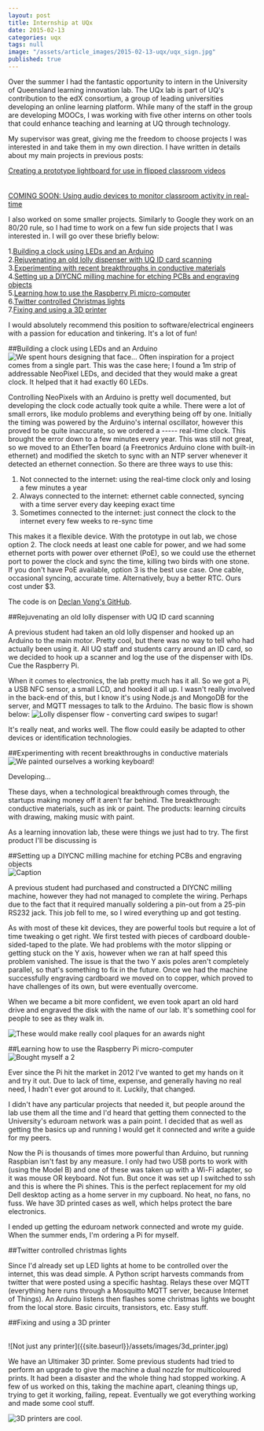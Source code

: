 ```yaml
---
layout: post
title: Internship at UQx
date: 2015-02-13
categories: uqx
tags: null
image: "/assets/article_images/2015-02-13-uqx/uqx_sign.jpg"
published: true
---
```


Over the summer I had the fantastic opportunity to intern in the University of Queensland learning innovation lab. The UQx lab is part of UQ's contribution to the edX consortium, a group of leading universities developing an online learning platform. While many of the staff in the group are developing MOOCs, I was working with five other interns on other tools that could enhance teaching and learning at UQ through technology. 

My supervisor was great, giving me the freedom to choose projects I was interested in and take them in my own direction. I have written in details about my main projects in previous posts:

<a href="{{site.baseurl}}/uqx/video/2015/02/14/uqx-lightboard.html" rel="Creating a prototype lightboard for use in flipped classroom videos"><img src="{{site.baseurl}}/assets/images/me_and_the_lightboard.jpg" alt="" />Creating a prototype lightboard for use in flipped classroom videos</a>
<br><br><br>
<a href="{{site.baseurl}}" rel=""><img src="{{site.baseurl}}/assets/images/arduino_audio.jpg" alt="" />COMING SOON: Using audio devices to monitor classroom activity in real-time</a>

I also worked on some smaller projects. Similarly to Google they work on an 80/20 rule, so I had time to work on a few fun side projects that I was interested in. I will go over these briefly below:


1.<a href="#clock">Building a clock using LEDs and an Arduino</a><br>
2.<a href="#lolly">Rejuvenating an old lolly dispenser with UQ ID card scanning</a><br>
3.<a href="#conductive">Experimenting with recent breakthroughs in conductive materials</a><br>
4.<a href="#millingmachine">Setting up a DIYCNC milling machine for etching PCBs and engraving objects</a><br>
5.<a href="#pi">Learning how to use the Raspberry Pi micro-computer</a><br>
6.<a href="#lights">Twitter controlled Christmas lights</a><br>
7.<a href="#printer">Fixing and using a 3D printer</a>

I would absolutely recommend this position to software/electrical engineers with a passion for education and tinkering. It's a lot of fun! 

##<a name="clock"></a>Building a clock using LEDs and an Arduino
<br>
![We spent hours designing that face...]({{site.baseurl}}/assets/images/led_clock.jpg)
Often inspiration for a project comes from a single part. This was the case here; I found a 1m strip of addressable NeoPixel LEDs, and decided that  they would make a great clock. It helped that it had exactly 60 LEDs.

Controlling NeoPixels with an Arduino is pretty well documented, but developing the clock code actually took quite a while. There were a lot of small errors, like modulo problems and everything being off by one. Initially the timing was powered by the Arduino's internal oscillator,  however this proved to be quite inaccurate, so we ordered a ----- real-time clock. This brought the error down to a few minutes every year. This was still not great, so we moved to an EtherTen board (a Freetronics Arduino clone with built-in ethernet) and modified the sketch to sync with an NTP server whenever it detected an ethernet connection. So there are three ways to use this:

1. Not connected to the internet: using the real-time clock only and losing a few minutes a year
2. Always connected to the internet: ethernet cable connected, syncing with a time server every day keeping exact time
3. Sometimes connected to the internet: just connect the clock to the internet every few weeks to re-sync time


This makes it a flexible device. With the prototype in out lab, we chose option 2. The clock needs at least one cable for power, and we had some ethernet ports with power over ethernet (PoE), so we could use the ethernet port to power the clock and sync the time, killing two birds with one stone. If you don't have PoE available, option 3 is the best use case. One cable, occasional syncing, accurate time. Alternatively, buy a better RTC. Ours cost under $3. 

The code is on <a href="">Declan Vong's GitHub</a>.

##<a name="lolly"></a>Rejuvenating an old lolly dispenser with UQ ID card scanning

A previous student had taken an old lolly dispenser and hooked up an Arduino to the main motor. Pretty cool, but there was no way to tell who had actually been using it. All UQ staff and students carry around an ID card, so we decided to hook up a scanner and log the use of the dispenser with IDs. Cue the Raspberry Pi.

When it comes to electronics, the lab pretty much has it all. So we got a Pi, a USB NFC sensor, a small LCD, and hooked it all up. I wasn't really involved in the back-end of this, but I know it's using Node.js and MongoDB for the server, and MQTT messages to talk to the Arduino. The basic flow is shown below:
![Lolly dispenser flow - converting card swipes to sugar!]({{site.baseurl}}/assets/images/mnm_flow.jpg)

It's really neat, and works well. The flow could easily be adapted to other devices or identification technologies. 



##<a name="conductive"></a>Experimenting with recent breakthroughs in conductive materials
<br>
![We painted ourselves a working keyboard!]({{site.baseurl}}/assets/images/conductive_keyboard.jpg)

Developing...

These days, when a technological breakthrough comes through, the startups making money off it aren't far behind. 
The breakthrough: conductive materials, such as ink or paint.
The products: learning circuits with drawing, making music with paint.

As a learning innovation lab, these were things we just had to try. The first product I'll be discussing is 

##<a name="millingmachine"></a>Setting up a DIYCNC milling machine for etching PCBs and engraving objects
<br>
![Caption]({{site.baseurl}}/assets/images/.jpg)

A previous student had purchased and constructed a DIYCNC milling machine, however they had not managed to complete the wiring. Perhaps due to the fact that it required manually soldering a pin-out from a 25-pin RS232 jack. This job fell to me, so I wired everything up and got testing.

As with most of these kit devices, they are powerful tools but require a lot of time tweaking o get right. We first tested with pieces of cardboard double-sided-taped to the plate. We had problems with the motor slipping or getting stuck on the Y axis, however when we ran at half speed this problem vanished. The issue is that the two Y axis poles aren't completely parallel, so that's something to fix in the future. Once we had the machine successfully engraving cardboard we moved on to copper, which proved to have challenges of its own, but were eventually overcome. 

When we became a bit more confident, we even took apart an old hard drive and engraved the disk with the name of our lab. It's something cool for people to see as they walk in.

![These would make really cool plaques for an awards night]({{site.baseurl}}/assets/images/engraved_hdd.jpg)

##<a name="pi"></a>Learning how to use the Raspberry Pi micro-computer
<br>
![Bought myself a 2]({{site.baseurl}}/assets/images/pi2.jpg)

Ever since the Pi hit the market in 2012 I've wanted to get my hands on it and try it out. Due to lack of time, expense, and generally having no real need,  I hadn't ever got around to it. Luckily, that changed.

I didn't have any particular projects that needed it, but people around the lab use them all the time and I'd heard that getting them connected to the University's eduroam network was a pain point. I decided that as well as getting the basics up and running I would get it connected and write a guide for my peers. 

Now the Pi is thousands of times more powerful than Arduino, but running Raspbian isn't fast by any measure. I only had two USB ports to work with (using the Model B) and one of these was taken up with a Wi-Fi adapter, so it was mouse OR keyboard. Not fun. But once it was set up I switched to ssh and this is where the Pi shines. This is the perfect replacement for my old Dell desktop acting as a home server in my cupboard. No heat, no fans, no fuss. We have 3D printed cases as well, which helps protect the bare electronics. 

I ended up getting the eduroam network connected and wrote my guide. When the summer ends, I'm ordering a Pi for myself.

##<a name="lights"></a>Twitter controlled christmas lights

Since I'd already set up LED lights at home to be controlled over the internet, this was dead simple. A Python script harvests commands from twitter that were posted using a specific hashtag. Relays these over MQTT (everything here runs through a Mosquitto MQTT server, because Internet of Things). An Arduino listens then flashes some christmas lights we bought from the local store. Basic circuits, transistors, etc. Easy stuff.

##<a name="printer"></a>Fixing and using a 3D printer

<br>
![Not just any printer]({{site.baseurl}}/assets/images/3d_printer.jpg)

We have an Ultimaker 3D printer. Some previous students had tried to perform an upgrade to give the machine a dual nozzle for multicoloured prints. It had been a disaster and the whole thing had stopped working. A few of us worked on this, taking the machine apart, cleaning things up, trying to get it working, failing, repeat. Eventually we got everything working and made some cool stuff.

![3D printers are cool.]({{site.baseurl}}/assets/images/3d_bunny.jpg)
